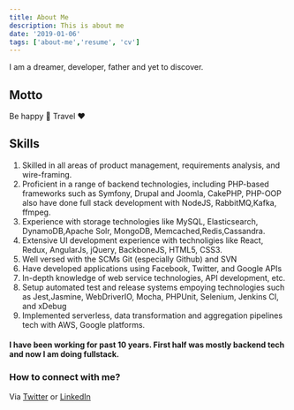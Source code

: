 ```yaml
---
title: About Me
description: This is about me 
date: '2019-01-06'
tags: ['about-me','resume', 'cv']
---
```


I am a dreamer, developer, father and yet to discover.

## Motto 
Be happy :yellow_heart:  Travel :heart:  

## Skills 
1.	Skilled in all areas of product management, requirements analysis, and wire-framing.
2.	Proficient in a range of backend technologies, including PHP-based frameworks such as Symfony, Drupal and Joomla, CakePHP, PHP-OOP also have done full stack development with NodeJS, RabbitMQ,Kafka, ffmpeg.
3.	Experience with storage technologies like MySQL, Elasticsearch, DynamoDB,Apache Solr, MongoDB, Memcached,Redis,Cassandra.
4.	Extensive UI development experience with technoligies like React, Redux, AngularJs, jQuery, BackboneJS, HTML5, CSS3. 
5.	Well versed with the SCMs Git (especially Github) and SVN
6.	Have developed applications using Facebook, Twitter, and Google APIs
7.	In-depth knowledge of web service technologies, API development, etc.
8.	Setup automated test and release systems empoying technologies such as Jest,Jasmine, WebDriverIO, Mocha, PHPUnit, Selenium, Jenkins CI, and xDebug
9.  Implemented serverless, data transformation and aggregation pipelines tech with AWS, Google platforms. 


#### I have been working for past 10 years. First half was mostly backend tech and now I am doing fullstack. 


### How to connect with me? 
Via [Twitter](https://twitter.com/BharatMhaskar) or [LinkedIn](https://www.linkedin.com/in/bharat-mhaskar-0954ab8/)

